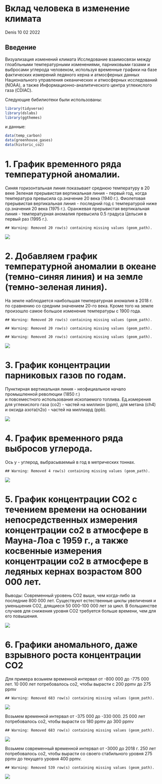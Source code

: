 Вклад человека в изменение климата
================
Denis
10 02 2022

## Введение

Визуализация изменений климата Исследование взаимосвязи между
глоабльными температурными изменениями, парниковыми газами и выбросами
углерода человеком, используя временные графики на базе фактических
измерений ледяного керна и атмосферных данных Национального управления
океанических и атмосферных исследований (NOAA), а также
Информационно-аналитического центра углекислого газа (CDIAC).

Следующие бибилиотеки были использованы:

``` r
library(tidyverse)
library(dslabs)
library(ggthemes)
```

и данные:

``` r
data(temp_carbon)
data(greenhouse_gases)
data(historic_co2)
```

# 1. График временного ряда температурной аномалии.

Синяя горизонтальная линия показывает среднюю температуру в 20 веке
Зеленая прерывистая вертикальная линия - первый год, когда температура
превысила ср.значение 20 века (1940 г.). Фиолетовая прерывистая
вертикальная линия - последний год с температурой ниже ср.значения 20
века (1975 г.). Оранжевая прерывистая вертикальная линия - температурная
аномалия превысила 0.5 градуса Цельсия в первый раз (1995 г.).

    ## Warning: Removed 20 row(s) containing missing values (geom_path).

![](Вклад_человека_в_изменение_климата_files/figure-gfm/unnamed-chunk-2-1.png)<!-- -->

# 2. Добавляем график температурной аномалии в океане (темно-синяя линия) и на земле (темно-зеленая линия).

На земле наблюдается наибольшая температурная аномалия в 2018 г. по
сравнению со средним значением 20-го века. Кроме того на земле произошло
самое большое изменение температуры с 1900 года.

    ## Warning: Removed 20 row(s) containing missing values (geom_path).

    ## Warning: Removed 20 row(s) containing missing values (geom_path).

    ## Warning: Removed 20 row(s) containing missing values (geom_path).

![](Вклад_человека_в_изменение_климата_files/figure-gfm/unnamed-chunk-3-1.png)<!-- -->

# 3. График концентрации парниковых газов по годам.

Пунктирная вертикальная линия - неофициальное начало промышленной
революции (1850 г.)  
и повсеместного использования ископаемого топлива. Ед.измерения для
углекислого газа (co2) - частей на миллион (ppm), для метана (ch4) и
оксида азота(n2o) - частей на миллиард (ppb).

![](Вклад_человека_в_изменение_климата_files/figure-gfm/unnamed-chunk-4-1.png)<!-- -->

# 4. График временного ряда выбросов углерода.

Ось у - углерод, выбрасываемый в год в метрических тоннах.

    ## Warning: Removed 4 row(s) containing missing values (geom_path).

![](Вклад_человека_в_изменение_климата_files/figure-gfm/unnamed-chunk-5-1.png)<!-- -->

# 5. График концентрации СО2 с течением времени на основании непосредственных измерения концентрации co2 в атмосфере в Мауна-Лоа с 1959 г., а также косвенные измерения концентрации co2 в атмосфере в ледяных кернах возрастом 800 000 лет.

Выводы: Современный уровень СО2 выше, чем когда-либо за последние 800
000 лет. Существуют естественные циклы увеличения и уменьшения СО2,
длящиеся 50 000-100 000 лет за цикл. В большинстве случаев для снижения
уровня СО2 требуется больше времени, чем для его повышения.

![](Вклад_человека_в_изменение_климата_files/figure-gfm/unnamed-chunk-6-1.png)<!-- -->

# 6. Графики аномального, даже взрывного роста концентрации CO2

Для примера возьмем временной интервал от -800 000 до -775 000 лет. 10
000 лет потребовалось co2, чтобы вырасти с 200 ppmv до 275 ppmv

    ## Warning: Removed 683 row(s) containing missing values (geom_path).

![](Вклад_человека_в_изменение_климата_files/figure-gfm/unnamed-chunk-7-1.png)<!-- -->

Возьмем временной интервал от -375 000 до -330 000. 25 000 лет
потребовалось co2, чтобы вырасти со 180 ppmv до 300 ppmv

    ## Warning: Removed 683 row(s) containing missing values (geom_path).

![](Вклад_человека_в_изменение_климата_files/figure-gfm/unnamed-chunk-8-1.png)<!-- -->

Возьмем современный временной интервал от -3000 до 2018 г. 250 лет
потребовалось co2, чтобы вырасти со своего стабильного уровня 275 ppmv
до текущего уровня 400 ppmv.

    ## Warning: Removed 539 row(s) containing missing values (geom_path).

![](Вклад_человека_в_изменение_климата_files/figure-gfm/unnamed-chunk-9-1.png)<!-- -->
